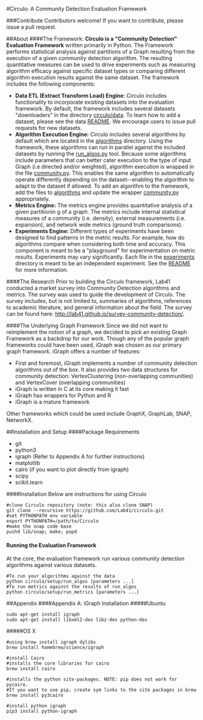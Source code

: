 #Circulo: A Community Detection Evaluation Framework

###Contribute
Contributors welcome! If you want to contribute, please issue a pull request.

##About
####The Framework:
<b>Circulo is a "Community Detection" Evaluation Framework</b> written primarily in Python.   The Framework performs statistical analysis against partitions of a Graph resulting from the execution of a given community detection algorithm.  The resulting quantitative measures can be used to drive experiments such as measuring algorithm efficacy against specific dataset types or comparing different algorithm execution results against the same dataset. The framework includes the following components:

- __Data ETL (Extract Transform Load) Engine__: Circulo includes functionality to incorporate existing datasets into the evaluation framework.  By default, the framework includes several datasets "downloaders" in the directory [circulo/data](circulo/data). To learn how to add a dataset, please see the data [README](circulo/data/README.md). We encourage users to issue pull requests for new datasets.
- __Algorithm Execution Engine:__  Circulo includes several algorithms by default which are located in the [algorithms](circulo/algorithms) directory. Using the framework, these algorithms can run in parallel against the included datasets by running the [run_algos.py](circulo/setup/run_algos.py) tool. Because some algorithms include parameters that can better cater execution to the type of input Graph (i.e directed and/or weighted), algorithm execution is wrapped in the file [community.py](circulo/wrappers/community.py). This enables the same algorithm to automatically operate differently depending on the dataset--enabling the algorithm to adapt to the dataset if allowed. To add an algorithm to the framework, add the files to [algorithms](circulo/algorithms) and update the wrapper [community.py](circulo/wrappers/community.py) appropriately.
- __Metrics Engine:__ The metrics engine provides quantitative analysis of a given partitionin g of a graph. The metrics include internal statistical measures of a community (i.e. density), external measurements (i.e. expansion), and network wide metrics (ground truth comparisons).  
- __Experiments Engine:__ Different types of experiments have been designed to find patterns in the metric results.  For example, how do algorithms compare when considering both time and accuracy. This component is meant to be a "playground" for experimentation on metric results. Experiments may vary significantly. Each file in the [experiments](experiments) directory is meant to be an independent experiment.  See the [README](experiment/README.md) for more information.

####The Research
 Prior to building the Circulo framework, Lab41 conducted a market survey into Community Detection algorithms and metrics. The survey was used to guide the development of Circulo. The survey includes, but is not limited to, summaries of algorithms, references to academic literature, and general information about the field. The survey can be found here: http://lab41.github.io/survey-community-detection/.


####The Underlying Graph Framework
Since we did not want to reimplement the notion of a graph, we decided to pick an existing Graph Framework as a backdrop for our work.  Though any of the popular graph frameworks could have been used, iGraph was chosen as our primary graph framework. iGraph offers a number of features:

- First and foremost, iGraph implements a number of community detection algorithms out of the box. It also provides two data structures for community detection: VertexClustering (non-overlapping communities) and VertexCover (overlapping communities)
- iGraph is written in C at its core making it fast
- iGraph has wrappers for Python and R
- iGraph is a mature framework

Other frameworks which could be used include GraphX, GraphLab, SNAP, NetworkX.


##Installation and Setup
####Package Requirements

-  git
-  python3
-  igraph (Refer to Appendix A for further instructions)
-  matplotlib
-  cairo (if you want to plot directly from igraph)
-  scipy
-  scikit.learn
  

####Installation
Below are instructions for using Circulo

	#clone Circulo repository (note: this also clone SNAP)
	git clone --recursive https://github.com/Lab41/circulo.git
	#set PYTHONPATH env variable
	export PYTHONPATH=/path/to/Circulo
    #make the snap code base
    pushd lib/snap; make; popd



#### Running the Evaluation Framework
At the core, the evaluation framework run various community detection algorithms against various datasets. 
	
	#To run your algorithms against the data
	python circulo/setup/run_algos [parameters ...]	
	#To run metrics against the results of run_algos
	python circulo/setup/run_metrics [parameters ...]

	

##Appendix
####Appendix A: iGraph Installation
#####Ubuntu

    sudo apt-get install igraph
    sudo apt-get install libxml2-dev libz-dev python-dev

#####OS X
	
	#using brew install igraph dylibs
	brew install homebrew/science/igraph
    
	#install Cairo
	#installs the core libraries for cairo
	brew install cairo 
	
	#installs the python site-packages. NOTE: pip does not work for pycairo. 
	#If you want to use pip, create sym links to the site packages in brew
	brew install py3cairo

    #install python igraph
    pip3 install python-igraph

